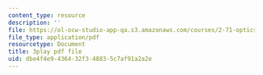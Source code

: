 ```yaml
---
content_type: resource
description: ''
file: https://ol-ocw-studio-app-qa.s3.amazonaws.com/courses/2-71-optics-spring-2009/dbe4f4e9436432f348835c7af91a2a2e_IYBYmOVmICg.pdf
file_type: application/pdf
resourcetype: Document
title: 3play pdf file
uid: dbe4f4e9-4364-32f3-4883-5c7af91a2a2e
---
```

